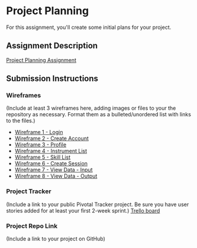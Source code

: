 # Project Planning
For this assignment, you'll create some initial plans for your project.

## Assignment Description
[Project Planning Assignment](https://education.launchcode.org/liftoff/assignments/planning/)

## Submission Instructions

### Wireframes

(Include at least 3 wireframes here, adding images or files to your the repository as necessary. Format them as a bulleted/unordered list with links to the files.)

* [Wireframe 1 - Login](https://github.com/rdubois46/liftoff-assignments/blob/master/Wireframe%201%20-%20Login.png)
* [Wireframe 2 - Create Account](https://github.com/rdubois46/liftoff-assignments/blob/master/Wireframe%202%20-%20Create%20Account.png)
* [Wireframe 3 - Profile](https://github.com/rdubois46/liftoff-assignments/blob/master/Wireframe%203%20-%20Profile.png)
* [Wireframe 4 - Instrument List](https://github.com/rdubois46/liftoff-assignments/blob/master/Wireframe%204%20-%20Instrument%20List.png)
* [Wireframe 5 - Skill List](https://github.com/rdubois46/liftoff-assignments/blob/master/Wireframe%205%20-%20Skill%20List.png)
* [Wireframe 6 - Create Session](https://github.com/rdubois46/liftoff-assignments/blob/master/Wireframe%206%20Create%20Session.png)
* [Wireframe 7 - View Data - Input](https://github.com/rdubois46/liftoff-assignments/blob/master/Wireframe%207%20-%20View%20Data%20-%20Input.png)
* [Wireframe 8 - View Data - Output](https://github.com/rdubois46/liftoff-assignments/blob/master/Wireframe%208%20-%20View%20Data%20-%20Output.png)

### Project Tracker

(Include a link to your public Pivotal Tracker project. Be sure you have user stories added for at least your first 2-week sprint.)
[Trello board](https://trello.com/b/srtacm1R/rcd-launchcode-capstone)

### Project Repo Link

(Include a link to your project on GitHub)
